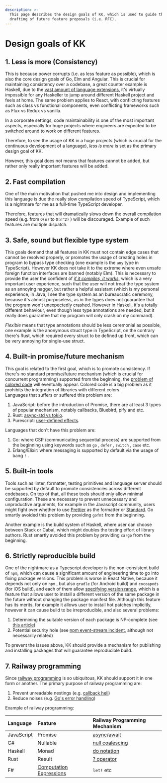 ```yaml
---
description: >-
  This page describes the design goals of KK, which is used to guide the
  drafting of future feature proposals (i.e. RFC).
---
```


# Design goals of KK

## 1. Less is more \(Consistency\)

This is because power corrupts \(i.e. as less feature as possible\), which is also the core design goals of Go, Elm and Angular. This is crucial for maintaining consistency over a codebase, a great counter example is Haskell, due to the [vast amount of language extensions](https://wiki.haskell.org/Language_extensions), it's virtually impossible for any Haskeller to jump around different Haskell project and feels at home. The same problem applies to React, with conflicting features such as class vs functional components, even conflicting frameworks such as Flux vs Redux vs vanilla.

In a corporate settings, code maintainability is one of the most important aspects, especially for huge projects where engineers are expected to be switched around to work on different features.

Therefore, to see the usage of KK in a huge projects \(which is crucial for the continuous development of a language\), _less is more_ is set as the primary design goal of KK.

However, this goal does not means that features cannot be added, but rather only really important features will be added.

## 2. Fast compilation

One of the main motivation that pushed me into design and implementing this language is due the really slow compilation speed of TypeScript, which is a nightmare for me as a full-time TypeScript developer.

Therefore, features that will dramatically slows down the overall compilation speed \(e.g. from `O(n)` to `O(n^2)` \) will be discouraged. Example of such features are multiple dispatch.

## 3. Safe, sound but flexible type system

This goals demand that all features in KK must not contain edge cases that cannot be resolved properly, or promotes the usage of creating holes in program to bypass type checking \(one example is the `any` type in TypeScript\). However KK does not take it to the extreme where even unsafe foreign function interfaces are banned \(notably Elm\). This is necessary to provide the user the confident of [_if it compiles, it works_](https://wiki.haskell.org/Why_Haskell_just_works), which is a very important user experience, such that the user will not treat the type system as an annoying nagger, but rather a helpful assistant \(which is my personal experience, in Java, I see the type system as an bureaucratic ceremony, because it's almost purposeless, as in the types does not guarantee that the program won't unexpectedly crashed. However in Haskell, it's a totally different behaviour, even though less type annotations are needed, but it really does guarantee that my program will only crash on my command\).

_Flexible_ means that type annotations should be less ceremonial as possible, one example is the anonymous struct type in TypeScript, on the contrary there's Rust, which required every struct to be defined up front, which can be very annoying for single-use struct.

## 4. Built-in promise/future mechanism

This goal is related to the first goal, which is to promote consistency. If there's no standard promise/future mechanism \(which is crucial for concurrent programming\) supported from the beginning, the [problem of colored code](http://journal.stuffwithstuff.com/2015/02/01/what-color-is-your-function/) will eventually appear. Colored code is a big problem as it prohibits the integration of libraries with different colors.  
Languages that suffers or suffered this problem are:

1. JavaScript: before the introduction of Promise, there are at least 3 types of popular mechanism, notably callbacks, Bluebird, pify and etc.
2. Rust: [async-std vs tokio](https://www.reddit.com/r/rust/comments/dngig6/tokio_vs_asyncstd/).
3. Purescript: [user-defined effects](https://github.com/purescript/purescript-effect).

Languages that don't have this problem are:

1. Go: where CSP \(communicating sequential process\) are supported from the beginning using keywords such as `go` , `defer` , `switch` , `case` etc.
2. Erlang/Elixir: where messaging is supported by default via the usage of bang `!` .

## 5. Built-in tools

Tools such as linter, formatter, testing primitives and language server should be supported by default to promote consistencies across different codebases. On top of that, all these tools should only allow minimal configuration. These are necessary to prevent unnecessary and unproductive arguments, for example in the Javascript community, users might fight over whether to use [Prettier](https://github.com/prettier/prettier) as the formatter or [Standard](https://standardjs.com/). Go smartly avoided this problem by providing `gofmt` from the beginning.

Another example is the build system of Haskell, where user can choose between Stack or Cabal, which might doubles the testing effort of library authors. Rust smartly avoided this problem by providing `cargo` from the beginning.

## 6. Strictly reproducible build

One of the nightmare as a Typescript developer is the non-consistent build of `npm`, which can cause a significant amount of engineering time to go into fixing package versions. This problem is worse in React Native, because it depends not only on `npm` , but also `gradle` \(for Android build\) and `cocoapods` \(for iOS build\), and each of them allow [specifying version range](https://docs.npmjs.com/about-semantic-versioning#using-semantic-versioning-to-specify-update-types-your-package-can-accept), which is a feature that allows user to install a different version of the same package in the future without changing the package manifest file. Although this feature has its merits, for example it allows user to install hot patches implicitly, however it can cause build to be irreproducible, and also several problems:

1. Determining the suitable version of each package is NP-complete \(see [this article](https://research.swtch.com/version-sat)\)
2. Potential security hole \(see [npm event-stream incident](https://www.trendmicro.com/vinfo/dk/security/news/cybercrime-and-digital-threats/hacker-infects-node-js-package-to-steal-from-bitcoin-wallets), although not necessarily related\)

To prevent the issues above, KK should provide a mechanism for publishing and installing packages that will guarantee reproducible build.

## 7. Railway programming

Since [railway programming](https://blog.logrocket.com/what-is-railway-oriented-programming/) is so ubiquitous, KK should support it in one form or another. The primary purpose of railway programming are:

1. Prevent unreadable nestings \(e.g. [callback hell](http://callbackhell.com/)\)
2. Reduce noises \(e.g. [Go's error handling](https://stackoverflow.com/questions/18771569/avoid-checking-if-error-is-nil-repetition)\)

Example of railway programming:

| Language | Feature | Railway Programming Mechanism |
| :--- | :--- | :--- |
| JavaScript | Promise | [async/await](https://developer.mozilla.org/en-US/docs/Learn/JavaScript/Asynchronous/Async_await) |
| C\# | Nullable | [null coalescing](https://docs.microsoft.com/en-us/dotnet/csharp/language-reference/operators/null-coalescing-operator) |
| Haskell | Monad | [do notation](https://en.wikibooks.org/wiki/Haskell/do_Notation) |
| Rust | Result | [? operator](https://doc.rust-lang.org/edition-guide/rust-2018/error-handling-and-panics/the-question-mark-operator-for-easier-error-handling.html) |
| F\# | [Computation Expressions](https://docs.microsoft.com/en-us/dotnet/fsharp/language-reference/computation-expressions) | `let!` etc |

